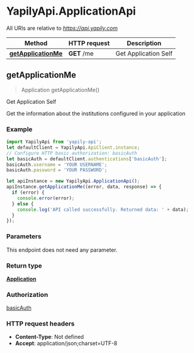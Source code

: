 # YapilyApi.ApplicationApi

All URIs are relative to *https://api.yapily.com*

Method | HTTP request | Description
------------- | ------------- | -------------
[**getApplicationMe**](ApplicationApi.md#getApplicationMe) | **GET** /me | Get Application Self



## getApplicationMe

> Application getApplicationMe()

Get Application Self

Get the information about the institutions configured in your application

### Example

```javascript
import YapilyApi from 'yapily-api';
let defaultClient = YapilyApi.ApiClient.instance;
// Configure HTTP basic authorization: basicAuth
let basicAuth = defaultClient.authentications['basicAuth'];
basicAuth.username = 'YOUR USERNAME';
basicAuth.password = 'YOUR PASSWORD';

let apiInstance = new YapilyApi.ApplicationApi();
apiInstance.getApplicationMe((error, data, response) => {
  if (error) {
    console.error(error);
  } else {
    console.log('API called successfully. Returned data: ' + data);
  }
});
```

### Parameters

This endpoint does not need any parameter.

### Return type

[**Application**](Application.md)

### Authorization

[basicAuth](../README.md#basicAuth)

### HTTP request headers

- **Content-Type**: Not defined
- **Accept**: application/json;charset=UTF-8

